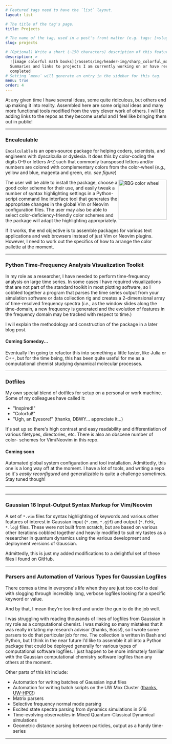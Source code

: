 ```yaml
---
# Featured tags need to have the `list` layout.
layout: list

# The title of the tag's page.
title: Projects

# The name of the tag, used in a post's front matter (e.g. tags: [<slug>]).
slug: projects

# (Optional) Write a short (~150 characters) description of this featured tag.
description: >
  ![image colorful math books](/assets/img/header-img/sharp_colorful_mathbooks.jpg)
  Summaries and links to projects I am currently working on or have recently
  completed
# Setting `menu` will generate an entry in the sidebar for this tag.
menu: true
order: 4
---
```

At any given time I have several ideas, some quite ridiculous, but others end up
making it into reality. Assembled here are some original ideas and many more
functional tools modified from the very clever work of others. I will be adding links to the repos as they become useful and I feel like bringing them out in public! 

---
### Encalculable

`Encalculable` is an open-source package for helping coders, scientists, and
engineers with dyscalculia or dyslexia. It does this by color-coding the digits
0-9 or letters A-Z such that commonly transposed letters and/or numbers are
colored with complementary colors from the color-wheel (_e.g.,_ yellow
and blue, magenta and green, etc. _see figure_)

<a title="DanPMK at English Wikipedia [GFDL (http://www.gnu.org/copyleft/fdl.htm
l) or CC BY-SA 3.0
 (https://creativecommons.org/licenses/by-sa/3.0)], from Wikimedia Commons"
href="https://commons.wikimedia.org/wiki/File:RBG_color_wheel.svg"><img
width="512" alt="RBG color wheel" src="https://upload.wikimedia.org/wikipedia/
commons/thumb/a/ab/RBG_color_wheel.svg/512px-RBG_color_wheel.svg.png" style=
"float:right;width:150px;height:125px"></a>

The user will be able to install the package, choose a good color scheme for
their use, and easily tweak a number of syntax highlighting settings in a Python-
script command line interface tool that generates the appropriate changes in the
global Vim or Neovim configuration files. The user may also be able to select
color-deficiency-friendly color schemes and the package will adapt the
highlighting appropriately.

If it works, the end objective is to assemble packages for various text applications and web browsers instead of just Vim or Neovim plugins. However, I need to work out the specifics of how to arrange the color pallette at the moment. 

<!---[Encalculable on GitHub!](https://github.com/jjradler/encalculable) [Encalculable on GitHub!]\-->

---
### Python Time-Frequency Analysis Visualization Toolkit
In my role as a researcher, I have needed to perform time-frequency analysis on
large time series. In some cases I have required visualizations that are not
part of the standard toolkit in most plotting software, so I cobbled together a
program that parses the time series output from your simulation software or data
 collection rig and creates a 2-dimensional array of time-resolved frequency
spectra (*i.e.,* as the window slides along the time-domain, a new frequency is
generated and the evolution of features in the frequency domain may be tracked
with respect to time.)

I will explain the methodology and construction of the package in a later
blog post.
#### Coming Someday...
Eventually I'm going to refactor this into something a little faster, like Julia
or C++, but for the time being, this has been quite useful for me as a
computational chemist studying dynamical molecular processes.

<!---[Time-Frequency Analysis (TFA) Visualization Toolkit](https://github.com/jjradler/tfa_tools --> 

---
### Dotfiles

My own special blend of dotfiles for setup on a personal or work machine. Some
of my colleagues have called it:

* "Inspired!"
* "Colorful!"
* "Ugh, an Eyesore!" (thanks, DBWY... appreciate it...)

It's set up so there's high contrast and easy readability and differentiation of
various filetypes, directories, etc. There is also an obscene number of color-
schemes for Vim/Neovim in this repo.

#### Coming soon
Automated global system configuration and tool installation.
Admittedly, this one is a long way off at the moment. I have a lot of tools, and
writing a repo so it's *easily reconfigured* and generalizable is quite a
challenge sometimes. Stay tuned though!

<!--[J's Special Blend Dotfiles on GitHub!](http://github.com/jjradler/special-blend)-->

---
### <!--PopTent Project Builder-->
<!--Quick and dirty little shellscript that automates the setup of filesystems for-->
<!--projects.-->

<!--Why on Earth would you need such a device?-->

<!--*Well*, if you're anything like me, you're a little bit preoccupied with, oh, I-->
<!--don't know --- **investigating the very heart of the Known Universe** --- so you-->
<!--tend to let your filesystems decay into absolute anarchy during the initial-->
<!--flurry to get ideas up and running.-->

<!--That's where the PopTent Project Builder comes in. It will generate the necessary-->
<!--license and README files and directory structure (after a little configuring,-->
<!--of course) so you can focus on filling those pristine folders up with all of-->
<!--your borderline-insane ideas, data, and code snippets.-->

<!--Right now it's cusomized for my tastes as a chemist studying quantum-->
<!--mechanics. When I get a chance I will generalize it a bit and make it more-->
<!--usable for a wider audience.-->

<!--[PopTent Project Builder on GitHub!](http://github.com/jjradler/pop-tent)-->
#### <!--Also coming soon!-->
<!--Setup of a TeX folder and the appropriate .gitignore to-->
<!--automate the initialization of your publications and documentation. Is there a-->
<!--market for this?  I have _no idea_, but I will personally find it useful!-->

---
### Gaussian 16 Input-Output Syntax Markup for Vim/Neovim
A set of `*.vim` files for syntax highlighting of keywords and various other
features of interest in Gaussian input (`*.com`, `*.gjf`) and output
(`*.fchk`, `*.log`) files. These were not built from scratch, but are based on
various other iterations cobbled together and heavily modified to suit my
tastes as a researcher in quantum dynamics using the various development and
deployment versions of Gaussian.

Admittedly, this is just my added modifications to a delightful set of these
files I found on GitHub.

<!--[J's Fork of this Delightful Repo](http://github.com/jjradler/gaussian_syntax)-->

---
### Parsers and Automation of Various Types for Gaussian Logfiles
There comes a time in everyone's life when they are just too cool to deal with
slogging through incredibly long, verbose logfiles looking for a specific keyword or value.

And by that, I mean they're too tired and under the gun to do the job well.

I was struggling with reading thousands of lines of logfiles from Gaussian in my
role as a computational chemist. I was making so many mistakes that it was really
irritating my research advisor (thanks, Boss!), so I wrote some parsers to do that
particular job for me. The collection is written in Bash and Python, but I think in the near future I’d like to assemble it all into a Python package that could be deployed generally for various types of computational software logfiles. I just happen to be more intimately familiar with the Gaussian computational chemistry software logfiles than any others at the moment. 

Other parts of this kit include:
* Automation for writing batches of Gaussian input files
* Automation for writing batch scripts on the UW Mox Cluster ([thanks, UW-HPC!](https://itconnect.uw.edu/research/hpc/))
* Matrix parsers
* Selective frequency normal mode parsing
* Excited state spectra parsing from dynamics simulations in G16
* Time-evolving observables in Mixed Quantum-Classical Dynamical simulations
* Geometric distance parsing between particles, output as a handy time-series

<!--[Automating the boring stuff in Computational Research on GitHub!](http://github.com/jjradler/gaussian_automation)-->

---
### <!--I've also got this crazy notion...-->

<!--To start refactoring some open-source numerical packages that Julia needs in its-->
<!--standard library. I don't know which ones to start with --- any suggestions?-->

